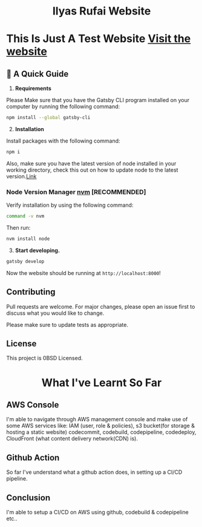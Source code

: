 <h1 align="center">
  Ilyas Rufai Website
</h1>

# This Is Just A Test Website [Visit the website](https://dirwudp1mskib.cloudfront.net/)

## 🚀 A Quick Guide

1. **Requirements**

Please Make sure that you have the Gatsby CLI program installed on your computer by running the following command:

```sh
npm install --global gatsby-cli
```

2. **Installation**

Install packages with the following command:
```sh
npm i
```

  Also, make sure you have the latest version of node installed in your working directory, check this out on how to update node to the latest version.[Link](https://medium.com/stackfame/how-to-update-node-js-to-latest-version-linux-ubuntu-osx-windows-others-105749e90040)
  ### Node Version Manager [nvm](https://github.com/nvm-sh/nvm) [RECOMMENDED]
  Verify installation by using the following command:
  ```sh
  command -v nvm
  ```
  Then run:
  ```sh
  nvm install node
  ```

3.  **Start developing.**

```sh
gatsby develop
```
 Now the website should be running at `http://localhost:8000`!

## Contributing
Pull requests are welcome. For major changes, please open an issue first to discuss what you would like to change.

Please make sure to update tests as appropriate.

## License
This project is 0BSD Licensed.

<h1 align="center">
  What I've Learnt So Far
</h1>

## AWS Console
I'm able to navigate through AWS management console and make use of some AWS services like: IAM (user, role & policies), s3 bucket(for storage & hosting a static website) codecommit, codebuild, codepipeline, codedeploy, CloudFront (what content delivery network(CDN) is).

## Github Action 
So far I've understand what a github action does, in setting up a CI/CD pipeline.

## Conclusion
I'm able to setup a CI/CD on AWS using github, codebuild & codepipeline etc..
<!-- 
I don't think there's a problem one can encounter in his/her project, that someone else has never faced, thereby leaving the solution in different kind of format be it video, documentation or code etc.. 

The issue is just that how to find the right answer to solve your problem, sometimes critical because, you could've browse through all different communities of developers like stackoverflow, and you still don't get what you're looking for, but when you get what you are looking for, it works like magic. -->